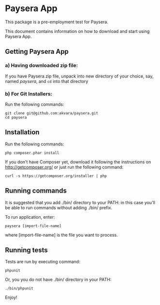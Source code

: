 Paysera App
===========

This package is a pre-employment test for Paysera.

This document contains information on how to download and start using Paysera App.

## Getting Paysera App


### a) Having downloaded zip file:
If you have Paysera.zip file, unpack into new directory of your choice, say, named *paysera*, and `cd` into that directory

### b) For Git Installers:

Run the following commands:

    git clone git@github.com:akvara/paysera.git
    cd paysera

## Installation


Run the following commands:

    php composer.phar install

If you don't have Composer yet, download it following the instructions on
http://getcomposer.org/ or just run the following command:

    curl -s https://getcomposer.org/installer | php

## Running commands

It is suggested that you add ./bin/ directory to your PATH: in this case you'll be able to run commands without adding ./bin/ prefix.

To run application, enter:

    paysera [import-file-name]
    
where [import-file-name] is the file you want to process.
 
## Running tests

Tests are run by executing command:

    phpunit

Or, you you do not have ./bin/ directory in your PATH:

    ./bin/phpunit


Enjoy!
